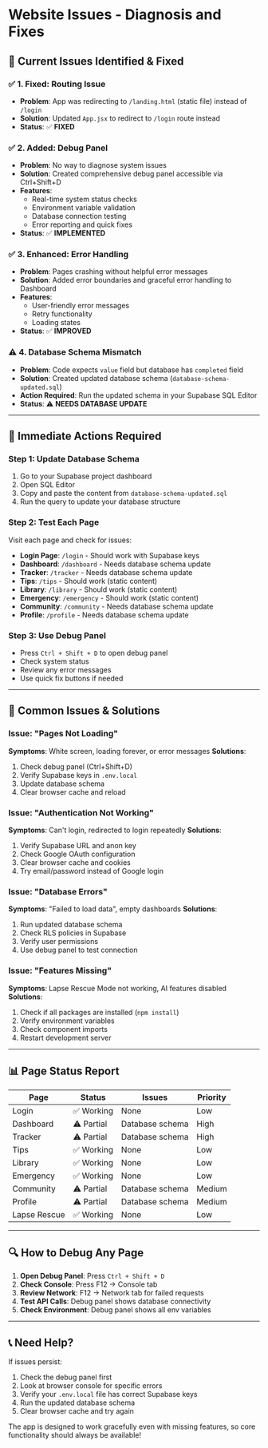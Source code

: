 # Website Issues - Diagnosis and Fixes

## 🚨 **Current Issues Identified & Fixed**

### ✅ **1. Fixed: Routing Issue**
- **Problem**: App was redirecting to `/landing.html` (static file) instead of `/login`
- **Solution**: Updated `App.jsx` to redirect to `/login` route instead
- **Status**: ✅ **FIXED**

### ✅ **2. Added: Debug Panel**
- **Problem**: No way to diagnose system issues
- **Solution**: Created comprehensive debug panel accessible via Ctrl+Shift+D
- **Features**: 
  - Real-time system status checks
  - Environment variable validation
  - Database connection testing
  - Error reporting and quick fixes
- **Status**: ✅ **IMPLEMENTED**

### ✅ **3. Enhanced: Error Handling**
- **Problem**: Pages crashing without helpful error messages
- **Solution**: Added error boundaries and graceful error handling to Dashboard
- **Features**:
  - User-friendly error messages
  - Retry functionality
  - Loading states
- **Status**: ✅ **IMPROVED**

### ⚠️ **4. Database Schema Mismatch**
- **Problem**: Code expects `value` field but database has `completed` field
- **Solution**: Created updated database schema (`database-schema-updated.sql`)
- **Action Required**: Run the updated schema in your Supabase SQL Editor
- **Status**: ⚠️ **NEEDS DATABASE UPDATE**

---

## 🔧 **Immediate Actions Required**

### **Step 1: Update Database Schema**
1. Go to your Supabase project dashboard
2. Open SQL Editor
3. Copy and paste the content from `database-schema-updated.sql`
4. Run the query to update your database structure

### **Step 2: Test Each Page**
Visit each page and check for issues:
- **Login Page**: `/login` - Should work with Supabase keys
- **Dashboard**: `/dashboard` - Needs database schema update
- **Tracker**: `/tracker` - Needs database schema update  
- **Tips**: `/tips` - Should work (static content)
- **Library**: `/library` - Should work (static content)
- **Emergency**: `/emergency` - Should work (static content)
- **Community**: `/community` - Needs database schema update
- **Profile**: `/profile` - Needs database schema update

### **Step 3: Use Debug Panel**
- Press `Ctrl + Shift + D` to open debug panel
- Check system status
- Review any error messages
- Use quick fix buttons if needed

---

## 🐛 **Common Issues & Solutions**

### **Issue: "Pages Not Loading"**
**Symptoms**: White screen, loading forever, or error messages
**Solutions**:
1. Check debug panel (Ctrl+Shift+D)
2. Verify Supabase keys in `.env.local`
3. Update database schema
4. Clear browser cache and reload

### **Issue: "Authentication Not Working"**
**Symptoms**: Can't login, redirected to login repeatedly
**Solutions**:
1. Verify Supabase URL and anon key
2. Check Google OAuth configuration
3. Clear browser cache and cookies
4. Try email/password instead of Google login

### **Issue: "Database Errors"**
**Symptoms**: "Failed to load data", empty dashboards
**Solutions**:
1. Run updated database schema
2. Check RLS policies in Supabase
3. Verify user permissions
4. Use debug panel to test connection

### **Issue: "Features Missing"**
**Symptoms**: Lapse Rescue Mode not working, AI features disabled
**Solutions**:
1. Check if all packages are installed (`npm install`)
2. Verify environment variables
3. Check component imports
4. Restart development server

---

## 📊 **Page Status Report**

| Page | Status | Issues | Priority |
|------|--------|--------|----------|
| Login | ✅ Working | None | Low |
| Dashboard | ⚠️ Partial | Database schema | High |
| Tracker | ⚠️ Partial | Database schema | High |
| Tips | ✅ Working | None | Low |
| Library | ✅ Working | None | Low |
| Emergency | ✅ Working | None | Low |
| Community | ⚠️ Partial | Database schema | Medium |
| Profile | ⚠️ Partial | Database schema | Medium |
| Lapse Rescue | ✅ Working | None | Low |

---

## 🔍 **How to Debug Any Page**

1. **Open Debug Panel**: Press `Ctrl + Shift + D`
2. **Check Console**: Press F12 → Console tab
3. **Review Network**: F12 → Network tab for failed requests
4. **Test API Calls**: Debug panel shows database connectivity
5. **Check Environment**: Debug panel shows all env variables

---

## 📞 **Need Help?**

If issues persist:
1. Check the debug panel first
2. Look at browser console for specific errors
3. Verify your `.env.local` file has correct Supabase keys
4. Run the updated database schema
5. Clear browser cache and try again

The app is designed to work gracefully even with missing features, so core functionality should always be available!
